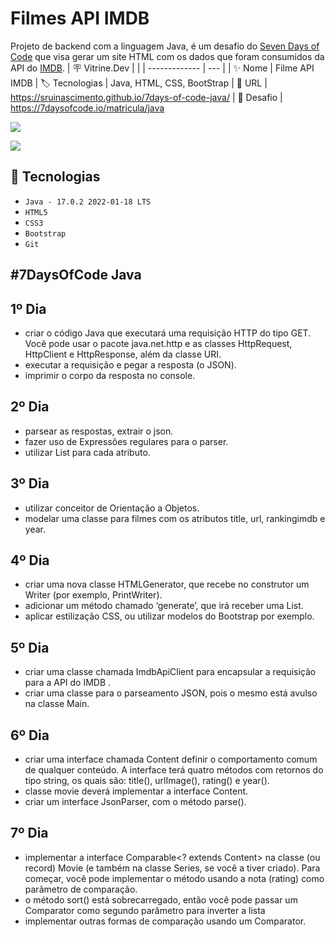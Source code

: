 

# Filmes API IMDB

Projeto de backend com a linguagem Java, é um desafio do <a href="https://7daysofcode.io/matricula/java">Seven Days of Code</a> que visa gerar um site HTML com os dados que foram consumidos da API do <a href="https://imdb-api.com/">IMDB</a>.
| 🪧 Vitrine.Dev |     |
| -------------  | --- |
| ✨ Nome        | Filme API IMDB
| 🏷️ Tecnologias | Java, HTML, CSS, BootStrap
| 🚀 URL         | https://sruinascimento.github.io/7days-of-code-java/
| 🤿 Desafio | https://7daysofcode.io/matricula/java



![](https://user-images.githubusercontent.com/50030996/235753192-a13cf698-7536-44d3-bb84-9ffe52d50dc5.png#vitrinedev)

![](https://user-images.githubusercontent.com/50030996/235753547-f777921f-6f46-45bb-b50b-a5f7047354d2.png)



## 🔨 Tecnologias

- ``Java - 17.0.2 2022-01-18 LTS``
- ``HTML5``
- ``CSS3``
- ``Bootstrap``
- ``Git``


## #7DaysOfCode Java


## 1º Dia
  - criar o código Java que executará uma requisição HTTP do tipo GET. Você pode usar o pacote java.net.http e as classes HttpRequest, HttpClient e HttpResponse, além da classe URI.
  - executar a requisição e pegar a resposta (o JSON).
  - imprimir o corpo da resposta no console.
  
  
## 2º Dia
  - parsear as respostas, extrair o json.
  - fazer uso de Expressões regulares para o parser.
  - utilizar List<String> para cada atributo.
  

## 3º Dia
  - utilizar conceitor de Orientação a Objetos.
  - modelar uma classe para filmes com os atributos title, url, rankingimdb e year. 
  
  
## 4º Dia
  - criar uma nova classe HTMLGenerator, que recebe no construtor um Writer (por exemplo, PrintWriter).
  - adicionar um método chamado ‘generate’, que irá receber uma List<Filme>.
  - aplicar estilização CSS, ou utilizar modelos do Bootstrap por exemplo.
  
  
 ## 5º Dia
   - criar uma classe chamada ImdbApiClient para encapsular a requisição para a API do IMDB .
   - criar uma classe para o parseamento JSON, pois o mesmo está avulso na classe Main.


## 6º Dia
   - criar uma interface chamada Content definir o comportamento comum de qualquer conteúdo. A interface terá quatro métodos com retornos do tipo string, os quais são: title(), urlImage(), rating() e year().
   - classe movie deverá implementar a interface Content.
   - criar um interface JsonParser, com o método parse(). 


## 7º Dia
   - implementar a interface Comparable<? extends Content> na classe (ou record) Movie (e também na classe Series, se você a tiver criado). Para começar, você pode implementar o método usando a nota (rating) como parâmetro de comparação.
  - o método sort() está sobrecarregado, então você pode passar um Comparator como segundo parâmetro para inverter a lista
  - implementar outras formas de comparação usando um Comparator.
  
  
